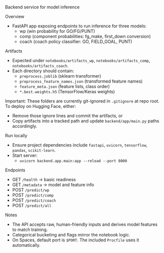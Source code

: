 Backend service for model inference

Overview
- FastAPI app exposing endpoints to run inference for three models:
  - wp (win probability for GO/FG/PUNT)
  - comp (component probabilities: fg_make, first_down conversion)
  - coach (coach policy classifier: GO, FIELD_GOAL, PUNT)

Artifacts
- Expected under `notebooks/artifacts_wp`, `notebooks/artifacts_comp`, `notebooks/artifacts_coach`.
- Each directory should contain:
  - `preprocess.joblib` (sklearn transformer)
  - `preprocess_feature_names.json` (transformed feature names)
  - `feature_meta.json` (feature lists, class order)
  - `*.best.weights.h5` (TensorFlow/Keras weights)

Important: These folders are currently git-ignored in `.gitignore` at repo root. To deploy on Hugging Face, either:
- Remove those ignore lines and commit the artifacts, or
- Copy artifacts into a tracked path and update `backend/app/main.py` paths accordingly.

Run locally
- Ensure project dependencies include `fastapi`, `uvicorn`, `tensorflow`, `pandas`, `scikit-learn`.
- Start server:
  - `uvicorn backend.app.main:app --reload --port 8000`

Endpoints
- GET `/health` → basic readiness
- GET `/metadata` → model and feature info
- POST `/predict/wp`
- POST `/predict/comp`
- POST `/predict/coach`
- POST `/predict/all`

Notes
- The API accepts raw, human-friendly inputs and derives model features to match training.
- Categorical bucketing and flags mirror the notebook logic.
 - On Spaces, default port is `$PORT`. The included `Procfile` uses it automatically.
